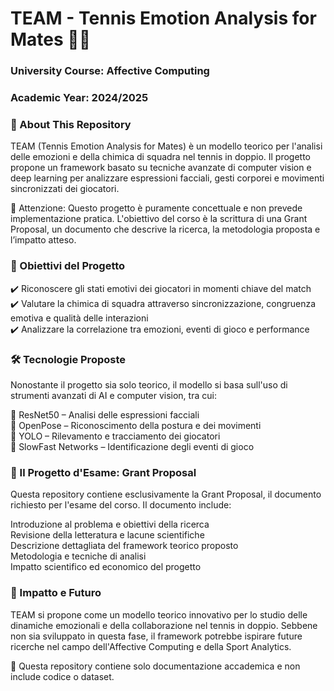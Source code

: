 # TEAM - Tennis Emotion Analysis for Mates 🎾🧠
### University Course: Affective Computing
### Academic Year: 2024/2025

### 📌 About This Repository
TEAM (Tennis Emotion Analysis for Mates) è un modello teorico per l'analisi delle emozioni e della chimica di squadra nel tennis in doppio. Il progetto propone un framework basato su tecniche avanzate di computer vision e deep learning per analizzare espressioni facciali, gesti corporei e movimenti sincronizzati dei giocatori.

🚨 Attenzione: Questo progetto è puramente concettuale e non prevede implementazione pratica. L'obiettivo del corso è la scrittura di una Grant Proposal, un documento che descrive la ricerca, la metodologia proposta e l’impatto atteso.

### 🎯 Obiettivi del Progetto
✔️ Riconoscere gli stati emotivi dei giocatori in momenti chiave del match \
✔️ Valutare la chimica di squadra attraverso sincronizzazione, congruenza emotiva e qualità delle interazioni \
✔️ Analizzare la correlazione tra emozioni, eventi di gioco e performance 

### 🛠️ Tecnologie Proposte
Nonostante il progetto sia solo teorico, il modello si basa sull'uso di strumenti avanzati di AI e computer vision, tra cui:

🔹 ResNet50 – Analisi delle espressioni facciali \
🔹 OpenPose – Riconoscimento della postura e dei movimenti \
🔹 YOLO – Rilevamento e tracciamento dei giocatori \
🔹 SlowFast Networks – Identificazione degli eventi di gioco

### 📄 Il Progetto d'Esame: Grant Proposal
Questa repository contiene esclusivamente la Grant Proposal, il documento richiesto per l'esame del corso. Il documento include:

Introduzione al problema e obiettivi della ricerca \
Revisione della letteratura e lacune scientifiche \
Descrizione dettagliata del framework teorico proposto \
Metodologia e tecniche di analisi \
Impatto scientifico ed economico del progetto

### 🚀 Impatto e Futuro
TEAM si propone come un modello teorico innovativo per lo studio delle dinamiche emozionali e della collaborazione nel tennis in doppio. Sebbene non sia sviluppato in questa fase, il framework potrebbe ispirare future ricerche nel campo dell'Affective Computing e della Sport Analytics.

📌 Questa repository contiene solo documentazione accademica e non include codice o dataset.


